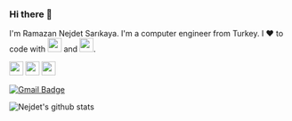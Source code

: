 ### Hi there 👋

<!--
**rnejdetsarikaya/rnejdetsarikaya** is a ✨ _special_ ✨ repository because its `README.md` (this file) appears on your GitHub profile.

Here are some ideas to get you started:

- 🔭 I’m currently working on ...
- 🌱 I’m currently learning ...
- 👯 I’m looking to collaborate on ...
- 🤔 I’m looking for help with ...
- 💬 Ask me about ...
- 📫 How to reach me: ...
- 😄 Pronouns: ...
- ⚡ Fun fact: ...
-->
<p>I'm Ramazan Nejdet Sarıkaya. I'm a computer engineer from Turkey. I ❤️ to code with <code><a href="https://www.python.org/" target="_blank"><img height="25" src="https://www.vectorlogo.zone/logos/python/python-ar21.svg"></a></code> and <code><a href="https://docs.oracle.com/en/java/" target="_blank"><img height="25" src="https://www.vectorlogo.zone/logos/java/java-horizontal.svg"></a></code>.</p>
<p><a href="https://www.linkedin.com/in/r-nejdet-sar%C4%B1kaya/"><img src="https://img.shields.io/badge/linkedin-%230077B5.svg?&style=for-the-badge&logo=linkedin&logoColor=white" height=25></a> <a href="https://www.instagram.com/necsrky/"><img src="https://img.shields.io/badge/instagram-%23E4405F.svg?&style=for-the-badge&logo=instagram&logoColor=white" height=25></a> <a href="https://gitlab.com/necsrky"><img height="25" src="https://img.shields.io/badge/GitLab-%F2F0F0.svg?&style=for-the-badge&logo=gitlab&logoColor=white"></a></p>
  
[![Gmail Badge](https://img.shields.io/badge/-necsrky@gmail.com-c14438?style=flat-square&logo=Gmail&logoColor=white&link=mailto:necsrky@gmail.com)](mailto:necsrky@gmail.com)

![Nejdet's github stats](https://github-readme-stats.vercel.app/api?username=rnejdetsarikaya&show_icons=true&line_height=30)
